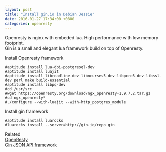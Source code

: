 ```yaml
---
layout: post
title: "Install gin.io in Debian Jessie"
date: 2016-01-27 17:34:00 +0800  
categories: openresty
---
```

Openresty is nginx with embeded lua. High performance with low memory footprint.      
Gin is a small and elegant lua framework build on top of Openresty.

Install Openresty framework


    #aptitude install lua-dbi-postgresql-dev  
    #aptitude install luajit  
    #aptitude install libreadline-dev libncurses5-dev libpcre3-dev libssl-dev perl make build-essential
    #aptitude install libpq-dev
    #cd /usr/src
    #wget https://openresty.org/download/ngx_openresty-1.9.7.2.tar.gz
    #cd ngx_openresty*
    #./configure --with-luajit --with-http_postgres_module



Install gin framework  

    #aptitude install luarocks  
    #luarocks install --server=http://gin.io/repo gin  


Related  
[OpenResty](http://openresty.org/)  
[Gin JSON API framework](http://gin.io)



